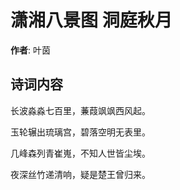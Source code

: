 # 潇湘八景图 洞庭秋月

**作者**: 叶茵

## 诗词内容

长波淼淼七百里，蒹葭飒飒西风起。

玉轮辗出琉璃宫，碧落空明无表里。

几峰森列青崔嵬，不知人世皆尘埃。

夜深丝竹递清响，疑是楚王曾归来。

